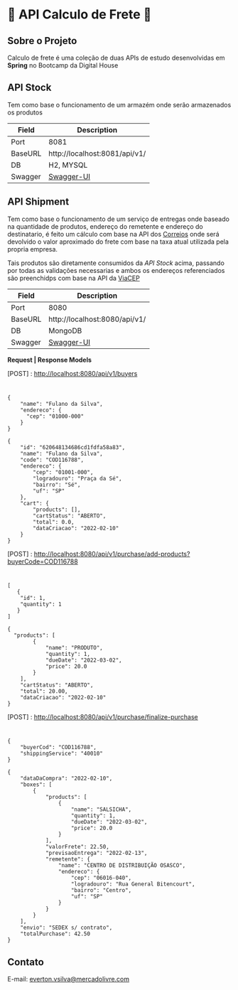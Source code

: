 # :leaves: API Calculo de Frete  :leaves:

## Sobre o Projeto

Calculo de frete é uma coleção de duas APIs de estudo desenvolvidas em **Spring** no Bootcamp da Digital House

## API Stock

Tem como base o funcionamento de um armazém onde serão armazenados os produtos

| Field   | Description                                                |
|---------|------------------------------------------------------------|
| Port    | 8081                                                       |
| BaseURL | http://localhost:8081/api/v1/                              |
| DB      | H2, MYSQL                                                  |                               
| Swagger | [Swagger-UI](http://localhost:8081/api/v1/swagger-ui.html) |


## API Shipment
Tem como base o funcionamento de um serviço de entregas onde baseado na quantidade de produtos, endereço do remetente e
endereço do destinatario, é feito um cálculo com base na API dos [Correios](https://www.correios.com.br/) 
onde será devolvido o valor aproximado do frete com base na taxa atual utilizada pela propria empresa.

Tais produtos são diretamente consumidos da _API Stock_ acima, passando por todas as validações necessarias e ambos os
endereços referenciados são preenchidps com base na API da [ViaCEP](https://viacep.com.br/)

| Field   | Description                                                 |
|---------|-------------------------------------------------------------|
| Port    | 8080                                                        |
| BaseURL | http://localhost:8080/api/v1/                               |
| DB      | MongoDB                                                     |                               
| Swagger | [Swagger-UI](http://localhost:8080/api/v1/swagger-ui.html)  |

**Request | Response Models**

[POST] : <http://localhost:8080/api/v1/buyers>
#
```
{
    "name": "Fulano da Silva",
    "endereco": {
      "cep": "01000-000"
    }
}
```
```
{
    "id": "620648134686cd1fdfa58a83",
    "name": "Fulano da Silva",
    "code": "COD116788",
    "endereco": {
        "cep": "01001-000",
        "logradouro": "Praça da Sé",
        "bairro": "Sé",
        "uf": "SP"
    },
    "cart": {
        "products": [],
        "cartStatus": "ABERTO",
        "total": 0.0,
        "dataCriacao": "2022-02-10"
    }
}
```
[POST] : <http://localhost:8080/api/v1/purchase/add-products?buyerCode=COD116788>
#
```
[
   {
    "id": 1,
    "quantity": 1
   }
]
```

```
{
  "products": [
        {
            "name": "PRODUTO",
            "quantity": 1,
            "dueDate": "2022-03-02",
            "price": 20.0
        }
    ],
    "cartStatus": "ABERTO",
    "total": 20.00,
    "dataCriacao": "2022-02-10"
}
```
[POST] : <http://localhost:8080/api/v1/purchase/finalize-purchase>
#
```
{
    "buyerCod": "COD116788",
    "shippingService": "40010"
}
```
```
{
    "dataDaCompra": "2022-02-10",
    "boxes": [
        {
            "products": [
                {
                    "name": "SALSICHA",
                    "quantity": 1,
                    "dueDate": "2022-03-02",
                    "price": 20.0
                }
            ],
            "valorFrete": 22.50,
            "previsaoEntrega": "2022-02-13",
            "remetente": {
                "name": "CENTRO DE DISTRIBUIÇÃO OSASCO",
                "endereco": {
                    "cep": "06016-040",
                    "logradouro": "Rua General Bitencourt",
                    "bairro": "Centro",
                    "uf": "SP"
                }
            }
        }
    ],
    "envio": "SEDEX s/ contrato",
    "totalPurchase": 42.50
}
```

## Contato
E-mail: everton.vsilva@mercadolivre.com
